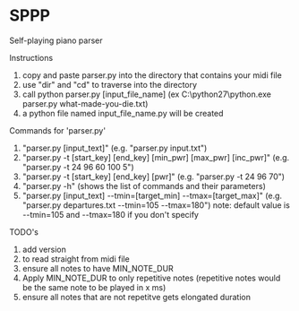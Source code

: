 # SPPP
Self-playing piano parser

Instructions
1. copy and paste parser.py into the directory that contains your midi file
2. use "dir" and "cd" to traverse into the directory
2. call python parser.py [input_file_name] (ex C:\python27\python.exe parser.py what-made-you-die.txt)
3. a python file named input_file_name.py will be created

Commands for 'parser.py'
1. "parser.py [input_text]" (e.g. "parser.py input.txt")
2. "parser.py -t [start_key] [end_key] [min_pwr] [max_pwr] [inc_pwr]" (e.g. "parser.py -t 24 96 60 100 5")
3. "parser.py -t [start_key] [end_key] [pwr]" (e.g. "parser.py -t 24 96 70")
4. "parser.py -h" (shows the list of commands and their parameters)
5. "parser.py [input_text] --tmin=[target_min] --tmax=[target_max]" (e.g. "parser.py departures.txt --tmin=105 --tmax=180")
	note: default value is --tmin=105 and --tmax=180 if you don't specify

TODO's
1. add version
2. to read straight from midi file
3. ensure all notes to have MIN_NOTE_DUR
4. Apply MIN_NOTE_DUR to only repetitive notes (repetitive notes would be the same note to be played in x ms)
5. ensure all notes that are not repetitve gets elongated duration
